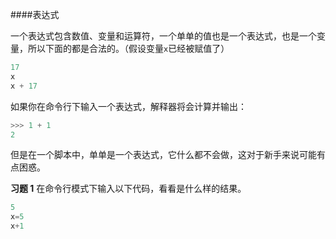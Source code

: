 ####表达式

一个表达式包含数值、变量和运算符，一个单单的值也是一个表达式，也是一个变量，所以下面的都是合法的。（假设变量`x`已经被赋值了）
```python
17
x
x + 17
```
如果你在命令行下输入一个表达式，解释器将会计算并输出：
```python
>>> 1 + 1 
2
```
但是在一个脚本中，单单是一个表达式，它什么都不会做，这对于新手来说可能有点困惑。

**习题 1**
在命令行模式下输入以下代码，看看是什么样的结果。
```python
5 
x=5 
x+1
```
